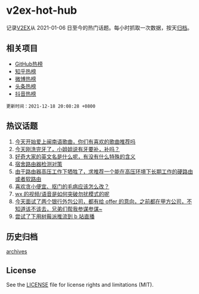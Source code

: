 # v2ex-hot-hub

 记录[V2EX](https://www.v2ex.com/)从 2021-01-06 日至今的热门话题。每小时抓取一次数据，按天[归档](archives)。
 
 ## 相关项目

- [GitHub热榜](https://github.com/snaildev/github-hot-hub)
- [知乎热榜](https://github.com/snaildev/zhihu-hot-hub)
- [微博热榜](https://github.com/snaildev/weibo-hot-hub)
- [头条热榜](https://github.com/snaildev/toutiao-hot-hub)
- [抖音热榜](https://github.com/snaildev/douyin-hot-hub)


 `更新时间：2021-12-18 20:08:28 +0800`

## 热议话题

1. [今天开始爱上闽南语歌曲，你们有喜欢的歌曲推荐吗](https://www.v2ex.com/t/822962)
1. [今天刚洗完牙了，小姐姐说有牙要补，补吗？](https://www.v2ex.com/t/822899)
1. [好奇大家的英文名是什么呢，有没有什么特殊的含义](https://www.v2ex.com/t/822897)
1. [宿舍路由器检测对策](https://www.v2ex.com/t/822938)
1. [由于路由器高压工作下牺牲了，求推荐一个能在高压环境下长期工作的硬路由或者软路由](https://www.v2ex.com/t/822985)
1. [喜欢贪小便宜、抠门的毛病应该怎么改？](https://www.v2ex.com/t/823019)
1. [wx 的视频/语音是如何突破勿扰模式的呢](https://www.v2ex.com/t/822928)
1. [今天面试了两个银行外包公司，都有给 offer 的意向，之前都在甲方公司，不知道该不该去，兄弟们帮我参谋参谋~](https://www.v2ex.com/t/822911)
1. [尝试了下用树莓派推流到 b 站直播](https://www.v2ex.com/t/822941)

## 历史归档

[archives](archives)

## License

See the [LICENSE](LICENSE) file for license rights and limitations (MIT).
